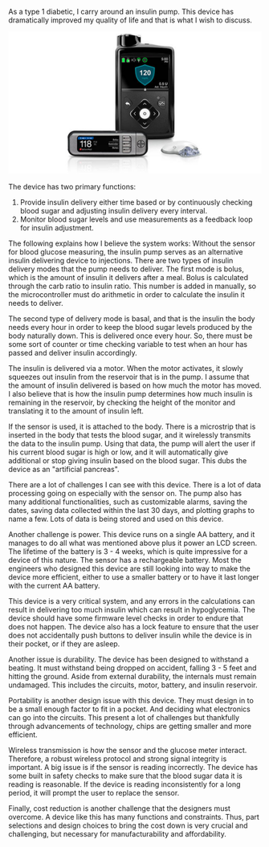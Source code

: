 As a type 1 diabetic, I carry around an insulin pump. This device has dramatically improved my quality of life and that is what I wish to discuss.

![G670 Medtronic Pump](https://github.com/Thisisme125/embsys100/blob/master/assignment01/images/G670.jpg)

The device has two primary functions:

1.	Provide insulin delivery either time based or by continuously checking blood sugar and adjusting insulin delivery every interval.
2.	Monitor blood sugar levels and use measurements as a feedback loop for insulin adjustment.

The following explains how I believe the system works:
Without the sensor for blood glucose measuring, the insulin pump serves as an alternative insulin delivering device to injections. There are two types of insulin delivery modes that the pump needs to deliver. The first mode is bolus, which is the amount of insulin it delivers after a meal. Bolus is calculated through the carb ratio to insulin ratio. This number is added in manually, so the microcontroller must do arithmetic in order to calculate the insulin it needs to deliver.

The second type of delivery mode is basal, and that is the insulin the body needs every hour in order to keep the blood sugar levels produced by the body naturally down. This is delivered once every hour. So, there must be some sort of counter or time checking variable to test when an hour has passed and deliver insulin accordingly.

The insulin is delivered via a motor. When the motor activates, it slowly squeezes out insulin from the reservoir that is in the pump. I assume that the amount of insulin delivered is based on how much the motor has moved. I also believe that is how the insulin pump determines how much insulin is remaining in the reservoir, by checking the height of the monitor and translating it to the amount of insulin left.

If the sensor is used, it is attached to the body. There is a microstrip that is inserted in the body that tests the blood sugar, and it wirelessly transmits the data to the insulin pump. Using that data, the pump will alert the user if his current blood sugar is high or low, and it will automatically give additional or stop giving insulin based on the blood sugar. This dubs the device as an "artificial pancreas".

There are a lot of challenges I can see with this device. There is a lot of data processing going on especially with the sensor on. The pump also has many additional functionalities, such as customizable alarms, saving the dates, saving data collected within the last 30 days, and plotting graphs to name a few. Lots of data is being stored and used on this device.

Another challenge is power. This device runs on a single AA battery, and it manages to do all what was mentioned above plus it power an LCD screen. The lifetime of the battery is 3 - 4 weeks, which is quite impressive for a device of this nature. The sensor has a rechargeable battery. Most the engineers who designed this device are still looking into way to make the device more efficient, either to use a smaller battery or to have it last longer with the current AA battery.

This device is a very critical system, and any errors in the calculations can result in delivering too much insulin which can result in hypoglycemia. The device should have some firmware level checks in order to endure that does not happen. The device also has a lock feature to ensure that the user does not accidentally push buttons to deliver insulin while the device is in their pocket, or if they are asleep.

Another issue is durability. The device has been designed to withstand a beating. It must withstand being dropped on accident, falling 3 - 5 feet and hitting the ground. Aside from external durability, the internals must remain undamaged. This includes the circuits, motor, battery, and insulin reservoir.

Portability is another design issue with this device. They must design in to be a small enough factor to fit in a pocket. And deciding what electronics can go into the circuits. This present a lot of challenges but thankfully through advancements of technology, chips are getting smaller and more efficient.

Wireless transmission is how the sensor and the glucose meter interact. Therefore, a robust wireless protocol and strong signal integrity is important. A big issue is if the sensor is reading incorrectly. The device has some built in safety checks to make sure that the blood sugar data it is reading is reasonable. If the device is reading inconsistently for a long period, it will prompt the user to replace the sensor.

Finally, cost reduction is another challenge that the designers must overcome. A device like this has many functions and constraints. Thus, part selections and design choices to bring the cost down is very crucial and challenging, but necessary for manufacturability and affordability.
